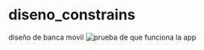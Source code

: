 # diseno_constrains
diseño de banca movil
![prueba de que funciona la app](https://github.com/Ivonik111/diseno_constrains/assets/126420127/035506b0-419b-42ff-b3b7-a211d38f9086)
